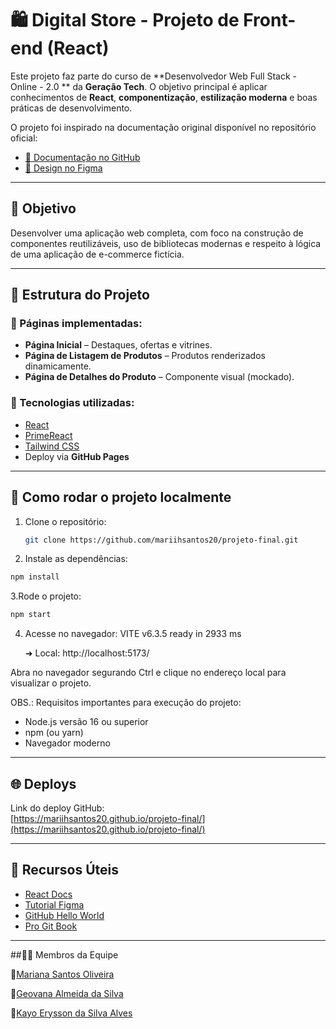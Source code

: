 # 🛍️ Digital Store - Projeto de Front-end (React)
Este projeto faz parte do curso de **Desenvolvedor Web Full Stack - Online - 2.0 ** da **Geração Tech**. O objetivo principal é aplicar conhecimentos de **React**, **componentização**, **estilização moderna** e boas práticas de desenvolvimento.

O projeto foi inspirado na documentação original disponível no repositório oficial:

- [📄 Documentação no GitHub](https://github.com/digitalcollegebr/projeto-digital-store)
- [🎨 Design no Figma](https://www.figma.com/design/cfb4F7ZXMFQmvmTn3PKI4z/DRIP-STORE---DIGITAL-COLLEGE?node-id=22-30)

---
## 🎯 Objetivo

Desenvolver uma aplicação web completa, com foco na construção de componentes reutilizáveis, uso de bibliotecas modernas e respeito à lógica de uma aplicação de e-commerce fictícia.

---
## 🧱 Estrutura do Projeto

### 🔹 Páginas implementadas:

- **Página Inicial** – Destaques, ofertas e vitrines.
- **Página de Listagem de Produtos** – Produtos renderizados dinamicamente.
- **Página de Detalhes do Produto** – Componente visual (mockado).

### 🔧 Tecnologias utilizadas:

- [React](https://reactjs.org/)
- [PrimeReact](https://primereact.org/)
- [Tailwind CSS](https://tailwindcss.com/)
- Deploy via **GitHub Pages**

---
## 🚀 Como rodar o projeto localmente

1. Clone o repositório:
   ```bash
   git clone https://github.com/mariihsantos20/projeto-final.git

2. Instale as dependências:
```bash
npm install
```
3.Rode o projeto:
```bash
npm start
```

4. Acesse no navegador:
 VITE v6.3.5 ready in 2933 ms

   ➜  Local:   http://localhost:5173/

Abra no navegador segurando Ctrl e clique no endereço local para visualizar o projeto.

OBS.: Requisitos importantes para execução do projeto:

- Node.js versão 16 ou superior
- npm (ou yarn)
- Navegador moderno
---
## 🌐 Deploys

Link do deploy GitHub:  
[https://mariihsantos20.github.io/projeto-final/](https://mariihsantos20.github.io/projeto-final/)

---
## 🧠 Recursos Úteis

- [React Docs](https://reactjs.org/docs/getting-started.html)
- [Tutorial Figma](https://www.figma.com/resources/learn-design/)
- [GitHub Hello World](https://guides.github.com/activities/hello-world/)
- [Pro Git Book](https://git-scm.com/book/en/v2)
---
##👨‍💻 Membros da Equipe

💙[Mariana Santos Oliveira](https://github.com/mariihsantos20)

💙[Geovana Almeida da Silva](https://github.com/geovanaalmds)

💙[Kayo Erysson da Silva Alves](https://github.com/Kacloks)
 
